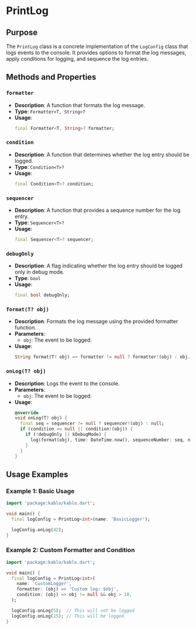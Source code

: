 # PrintLog

## Purpose

The `PrintLog` class is a concrete implementation of the `LogConfig` class that logs events to the console. It provides options to format the log messages, apply conditions for logging, and sequence the log entries.

## Methods and Properties

### `formatter`

- **Description**: A function that formats the log message.
- **Type**: `Formatter<T, String>?`
- **Usage**:
  ```dart
  final Formatter<T, String>? formatter;
  ```

### `condition`

- **Description**: A function that determines whether the log entry should be logged.
- **Type**: `Condition<T>?`
- **Usage**:
  ```dart
  final Condition<T>? condition;
  ```

### `sequencer`

- **Description**: A function that provides a sequence number for the log entry.
- **Type**: `Sequencer<T>?`
- **Usage**:
  ```dart
  final Sequencer<T>? sequencer;
  ```

### `debugOnly`

- **Description**: A flag indicating whether the log entry should be logged only in debug mode.
- **Type**: `bool`
- **Usage**:
  ```dart
  final bool debugOnly;
  ```

### `format(T? obj)`

- **Description**: Formats the log message using the provided formatter function.
- **Parameters**:
  - `obj`: The event to be logged.
- **Usage**:
  ```dart
  String format(T? obj) => formatter != null ? formatter!(obj) : obj.toString();
  ```

### `onLog(T? obj)`

- **Description**: Logs the event to the console.
- **Parameters**:
  - `obj`: The event to be logged.
- **Usage**:
  ```dart
  @override
  void onLog(T? obj) {
    final seq = sequencer != null ? sequencer!(obj) : null;
    if (condition == null || condition!(obj)) {
      if (!debugOnly || kDebugMode) {
        log(format(obj), time: DateTime.now(), sequenceNumber: seq, name: name);
      }
    }
  }
  ```

## Usage Examples

### Example 1: Basic Usage

```dart
import 'package:kablo/kablo.dart';

void main() {
  final logConfig = PrintLog<int>(name: 'BasicLogger');

  logConfig.onLog(42);
}
```

### Example 2: Custom Formatter and Condition

```dart
import 'package:kablo/kablo.dart';

void main() {
  final logConfig = PrintLog<int>(
    name: 'CustomLogger',
    formatter: (obj) => 'Custom log: $obj',
    condition: (obj) => obj != null && obj > 10,
  );

  logConfig.onLog(5);  // This will not be logged
  logConfig.onLog(15); // This will be logged
}
```
